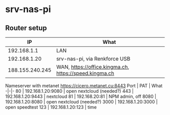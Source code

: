 # srv-nas-pi

## Router setup

IP | What
-|-
192.168.1.1 | LAN
192.168.1.20 | srv-nas-pi, via Renkforce USB
188.155.240.245 | WAN, https://office.kingma.ch, https://speed.kingma.ch

Nameserver with metanet https://cicero.metanet.cu:8443
Port | PAT | What
-|-|-
80 | 192.168.1.20:9080 | open nextcloud (needed?)
443 | 192.168.1.20:9443 | nextcloud
81 | 192.168.20:81 | NPM admin, off
8080 | 192.168.1.20:8080 | open nextcloud (needed?)
3000 | 192.168.1.20:3000 | open speedtest
123 | 192.168.1.20:123 | time
